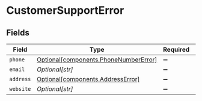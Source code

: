 # CustomerSupportError


## Fields

| Field                                                                                | Type                                                                                 | Required                                                                             | Description                                                                          |
| ------------------------------------------------------------------------------------ | ------------------------------------------------------------------------------------ | ------------------------------------------------------------------------------------ | ------------------------------------------------------------------------------------ |
| `phone`                                                                              | [Optional[components.PhoneNumberError]](../../models/components/phonenumbererror.md) | :heavy_minus_sign:                                                                   | N/A                                                                                  |
| `email`                                                                              | *Optional[str]*                                                                      | :heavy_minus_sign:                                                                   | N/A                                                                                  |
| `address`                                                                            | [Optional[components.AddressError]](../../models/components/addresserror.md)         | :heavy_minus_sign:                                                                   | N/A                                                                                  |
| `website`                                                                            | *Optional[str]*                                                                      | :heavy_minus_sign:                                                                   | N/A                                                                                  |